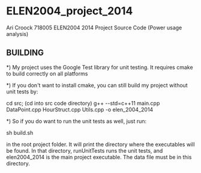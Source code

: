ELEN2004_project_2014
=====================

Ari Croock 718005
ELEN2004 2014 Project Source Code (Power usage analysis)

BUILDING
---------------------
*) My project uses the Google Test library for unit testing. It requires cmake
to build correctly on all platforms

*) If you don't want to install cmake, you can still build my project without
unit tests by:

cd src; (cd into src code directory)
g++ --std=c++11 main.cpp DataPoint.cpp HourStruct.cpp Utils.cpp -o elen_2004_2014


*) So if you do want to run the unit tests as well, just run:

sh build.sh

in the root project folder. It will print the directory where the executables
will be found. In that directory, runUnitTests runs the unit tests, and
elen2004_2014 is the main project executable. The data file must be in this
directory.
